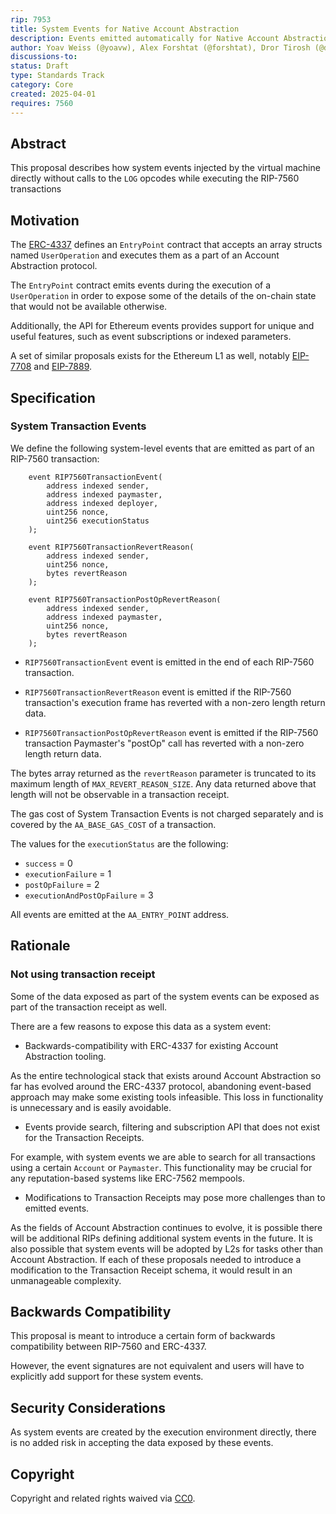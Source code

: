 ```yaml
---
rip: 7953
title: System Events for Native Account Abstraction
description: Events emitted automatically for Native Account Abstraction transactions to simplify transaction data access
author: Yoav Weiss (@yoavw), Alex Forshtat (@forshtat), Dror Tirosh (@drortirosh), Shahaf Nacson (@shahafn)
discussions-to:
status: Draft
type: Standards Track
category: Core
created: 2025-04-01
requires: 7560
---
```


## Abstract

This proposal describes how system events injected by the virtual machine directly without calls to the `LOG` opcodes
while executing the RIP-7560 transactions

## Motivation

The [ERC-4337](https://eips.ethereum.org/EIPS/eip-4337) defines an `EntryPoint` contract that accepts
an array structs named `UserOperation` and executes them as a part of an Account Abstraction protocol.

The `EntryPoint` contract emits events during the execution of a `UserOperation` in order to expose
some of the details of the on-chain state that would not be available otherwise.

Additionally, the API for Ethereum events provides support for unique and useful features,
such as event subscriptions or indexed parameters.

A set of similar proposals exists for the Ethereum L1 as well,
notably [EIP-7708](https://eips.ethereum.org/EIPS/eip-7708) and [EIP-7889](https://eips.ethereum.org/EIPS/eip-7889).

## Specification

### System Transaction Events

We define the following system-level events that are emitted as part of an RIP-7560 transaction:

```solidity
    event RIP7560TransactionEvent(
        address indexed sender,
        address indexed paymaster,
        address indexed deployer,
        uint256 nonce,
        uint256 executionStatus
    );

    event RIP7560TransactionRevertReason(
        address indexed sender,
        uint256 nonce,
        bytes revertReason
    );

    event RIP7560TransactionPostOpRevertReason(
        address indexed sender,
        address indexed paymaster,
        uint256 nonce,
        bytes revertReason
    );
```

* `RIP7560TransactionEvent` event is emitted in the end of each RIP-7560 transaction.

* `RIP7560TransactionRevertReason` event is emitted if the RIP-7560 transaction's execution frame
  has reverted with a non-zero length return data.

* `RIP7560TransactionPostOpRevertReason` event is emitted if the RIP-7560 transaction Paymaster's "postOp" call
  has reverted with a non-zero length return data.

The bytes array returned as the `revertReason` parameter is truncated to its maximum length of `MAX_REVERT_REASON_SIZE`.
Any data returned above that length will not be observable in a transaction receipt.

The gas cost of System Transaction Events is not charged separately and is covered by the `AA_BASE_GAS_COST`
of a transaction.

The values for the `executionStatus` are the following:

* `success` = 0
* `executionFailure` = 1
* `postOpFailure` = 2
* `executionAndPostOpFailure` = 3

All events are emitted at the `AA_ENTRY_POINT` address.

## Rationale

### Not using transaction receipt

Some of the data exposed as part of the system events can be exposed as part of the transaction receipt as well.

There are a few reasons to expose this data as a system event:

* Backwards-compatibility with ERC-4337 for existing Account Abstraction tooling.

As the entire technological stack that exists around Account Abstraction so far has evolved around the
ERC-4337 protocol, abandoning event-based approach may make some existing tools infeasible.
This loss in functionality is unnecessary and is easily avoidable.

* Events provide search, filtering and subscription API that does not exist for the Transaction Receipts.

For example, with system events we are able to search for all transactions using a certain `Account` or `Paymaster`.
This functionality may be crucial for any reputation-based systems like ERC-7562 mempools.

* Modifications to Transaction Receipts may pose more challenges than to emitted events.

As the fields of Account Abstraction continues to evolve, it is possible there will be additional RIPs
defining additional system events in the future.
It is also possible that system events will be adopted by L2s for tasks other than Account Abstraction.
If each of these proposals needed to introduce a modification to the Transaction Receipt schema,
it would result in an unmanageable complexity.

## Backwards Compatibility

This proposal is meant to introduce a certain form of backwards compatibility between RIP-7560 and ERC-4337.

However, the event signatures are not equivalent and users will have to explicitly add support for these system events.

## Security Considerations

As system events are created by the execution environment directly,
there is no added risk in accepting the data exposed by these events.

## Copyright

Copyright and related rights waived via [CC0](../LICENSE.md).

